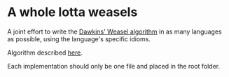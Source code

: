 A whole lotta weasels
======

A joint effort to write the [Dawkins' Weasel algorithm][wikipedia] in as many languages as possible, using the language's specific idioms.

Algorithm described [here][algorithm].

Each implementation should only be one file and placed in the root folder.

[wikipedia]: http://en.wikipedia.org/wiki/Weasel_program
[algorithm]: http://rationalwiki.org/wiki/Dawkins_weasel
